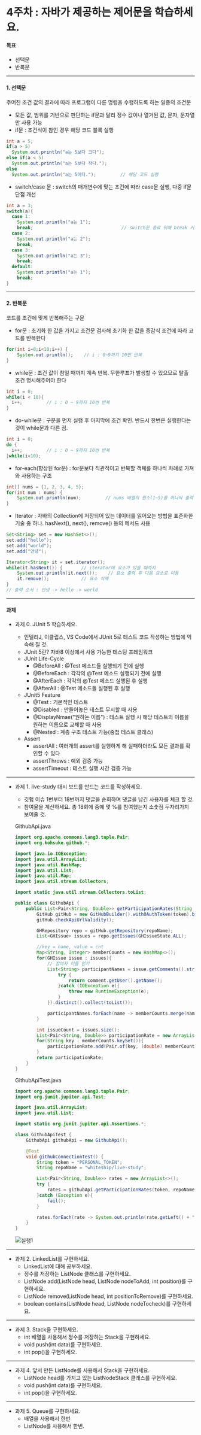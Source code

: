 # 4주차 : 자바가 제공하는 제어문을 학습하세요.

#### 목표

- 선택문
- 반복문
------------
#### 1. 선택문
주어진 조건 값의 결과에 따라 프로그램이 다른 명령을 수행하도록 하는 일종의 조건문  
- 모든 값, 범위를 기반으로 판단하는 if문과 달리 정수 값이나 열거된 값, 문자, 문자열만 사용 가능
- if문 : 조건식이 참인 경우 해당 코드 블록 실행  
```java
int a = 5;
if(a > 5)
  System.out.println("a는 5보다 크다");
else if(a < 5)
  System.out.println("a는 5보다 작다.");
else
  System.out.println("a는 5이다.");         // 해당 코드 실행
```  
  
- switch/case 문 : switch의 매개변수에 맞는 조건에 따라 case문 실행, 다중 if문 단점 개선  
```java
int a = 3;
switch(a){
  case 1:
    System.out.println("a는 1");
    break;                                 // switch문 종료 위해 break 키워드 반드시 사용
  case 2:
    System.out.println("a는 2");
    break; 
  case 3:
    System.out.println("a는 3");
    break; 
  default:
    System.out.println("a는 1");
    break; 
}
```
-------------
#### 2. 반복문
코드를 조건에 맞게 반복해주는 구문
- for문 : 초기화 한 값을 가지고 조건문 검사해 초기화 한 값을 증감식 조건에 따라 코드를 반복한다  
```java
for(int i=0;i<10;i++) {
    System.out.println();    // i : 0~9까지 10번 반복
}
```
- while문 : 조건 값이 참일 때까지 계속 반복. 무한루프가 발생할 수 있으므로 탈출 조건 명시해주어야 한다  
```java
int i = 0;
while(i < 10){
  i++;         // i : 0 ~ 9까지 10번 반복
}
```
- do-while문 : 구문을 먼저 실행 후 마지막에 조건 확인. 반드시 한번은 실행한다는 것이 while문과 다른 점.  
```java
int i = 0;
do {
  i++;         // i : 0 ~ 9까지 10번 반복
}while(i<10);
```
- for-each(향상된 for문) : for문보다 직관적이고 반복할 객체를 하나씩 차례로 가져와 사용하는 구조  
```java
int[] nums = {1, 2, 3, 4, 5};
for(int num : nums) {
    System.out.println(num);         // nums 배열의 원소(1~5)를 하나씩 출력
}
```
- Iterator : 자바의 Collection에 저장되어 있는 데이터를 읽어오는 방법을 표준화한 기술 중 하나. hasNext(), next(), remove() 등의 메서드 사용    
```java
Set<String> set = new HashSet<>();
set.add("hello");
set.add("world");
set.add("안녕");

Iterator<String> it = set.iterator();
while(it.hasNext()) {       // iterator에 요소가 있을 때까지
    System.out.println(it.next());    // 요소 출력 후 다음 요소로 이동
    it.remove();            // 요소 삭제
}
// 출력 순서 : 안녕 -> hello -> world
```
-------------
#### 과제  
- 과제 0. JUnit 5 학습하세요.
  - 인텔리J, 이클립스, VS Code에서 JUnit 5로 테스트 코드 작성하는 방법에 익숙해 질 것.   
    
  * JUnit 5란? 자바8 이상에서 사용 가능한 테스팅 프레임워크  
  * JUnit Life-Cycle  
    - @BeforeAll : @Test 메소드들 실행되기 전에 실행
    - @BeforeEach : 각각의 @Test 메소드 실행되기 전에 실행
    - @AfterEach : 각각의 @Test 메소드 실행된 후 실행  
    - @AfterAll : @Test 메소드들 실행된 후 실행
  * JUnit5 Feature  
    - @Test : 기본적인 테스트
    - @Disabled : 만들어놓은 테스트 무시할 때 사용
    - @DisplayNmae("원하는 이름") : 테스트 실행 시 해당 테스트의 이름을 원하는 이름으로 교체할 때 사용
    - @Nested : 계층 구조 테스트 가능(중첩 테스트 클래스)
  * Assert
    - assertAll : 여러개의 assert를 실행하게 해 실패하더라도 모든 결과를 확인할 수 있다
    - assertThrows : 예외 검증 가능
    - assertTimeout : 테스트 실행 시간 검증 가능  
 -----------------------------------------------------------------------------------------------------  
 
- 과제 1. live-study 대시 보드를 만드는 코드를 작성하세요.
  - 깃헙 이슈 1번부터 18번까지 댓글을 순회하며 댓글을 남긴 사용자를 체크 할 것.
  - 참여율을 계산하세요. 총 18회에 중에 몇 %를 참여했는지 소숫점 두자리가지 보여줄 것.  
  
  GithubApi.java  
  ```java
  import org.apache.commons.lang3.tuple.Pair;
  import org.kohsuke.github.*;

  import java.io.IOException;
  import java.util.ArrayList;
  import java.util.HashMap;
  import java.util.List;
  import java.util.Map;
  import java.util.stream.Collectors;

  import static java.util.stream.Collectors.toList;

  public class GithubApi {
      public List<Pair<String, Double>> getParticipationRates(String token, String repoName) throws IOException {
          GitHub gitHub = new GitHubBuilder().withOAuthToken(token).build();
          gitHub.checkApiUrlValidity();

          GHRepository repo = gitHub.getRepository(repoName);
          List<GHIssue> issues = repo.getIssues(GHIssueState.ALL);

          //key = name, value = cnt
          Map<String, Integer> memberCounts = new HashMap<>();
          for(GHIssue issue : issues){
              // 참여자 이름 얻기
              List<String> participantNames = issue.getComments().stream().map(comment -> {
                  try {
                      return comment.getUser().getName();
                  }catch (IOException e){
                      throw new RuntimeException(e);
                  }
              }).distinct().collect(toList());

              participantNames.forEach(name -> memberCounts.merge(name, 1, Integer::sum));
          }

          int issueCount = issues.size();
          List<Pair<String, Double>> participationRate = new ArrayList<>();
          for(String key : memberCounts.keySet()){
              participationRate.add(Pair.of(key, (double) memberCounts.get(key) / issueCount * 100));
          }
          return participationRate;
      }
  }
  ```
  GithubApiTest.java    
  ```java
  import org.apache.commons.lang3.tuple.Pair;
  import org.junit.jupiter.api.Test;

  import java.util.ArrayList;
  import java.util.List;

  import static org.junit.jupiter.api.Assertions.*;

  class GithubApiTest {
      GithubApi githubApi = new GithubApi();

      @Test
      void githubConnectionTest() {
          String token = "PERSONAL_TOKEN";
          String repoName = "whiteship/live-study";

          List<Pair<String, Double>> rates = new ArrayList<>();
          try {
              rates = githubApi.getParticipationRates(token, repoName);
          }catch (Exception e){
              fail();
          }

          rates.forEach(rate -> System.out.println(rate.getLeft() + ": " + Math.round(rate.getRight() * 100) / 100.0));
      }
  }
  ```  
    
  ![실행1](https://user-images.githubusercontent.com/34119641/111151921-7441e000-85d3-11eb-8d37-8224584f471b.JPG)  
    
------------------------------------------------------------------------------------------------------------------------  
- 과제 2. LinkedList를 구현하세요.
  - LinkedList에 대해 공부하세요.
  - 정수를 저장하는 ListNode 클래스를 구현하세요.
  - ListNode add(ListNode head, ListNode nodeToAdd, int position)를 구현하세요.
  - ListNode remove(ListNode head, int positionToRemove)를 구현하세요.
  - boolean contains(ListNode head, ListNode nodeTocheck)를 구현하세요.
------------------------------------------------------------------------------------------------------------------------  
- 과제 3. Stack을 구현하세요.
  - int 배열을 사용해서 정수를 저장하는 Stack을 구현하세요.
  - void push(int data)를 구현하세요.
  - int pop()을 구현하세요.
------------------------------------------------------------------------------------------------------------------------    
- 과제 4. 앞서 만든 ListNode를 사용해서 Stack을 구현하세요.
  - ListNode head를 가지고 있는 ListNodeStack 클래스를 구현하세요.
  - void push(int data)를 구현하세요.
  - int pop()을 구현하세요.
------------------------------------------------------------------------------------------------------------------------    
- 과제 5. Queue를 구현하세요.
  - 배열을 사용해서 한번
  - ListNode를 사용해서 한번.

